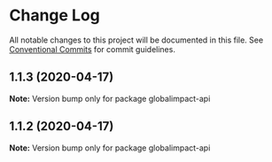 # Change Log

All notable changes to this project will be documented in this file.
See [Conventional Commits](https://conventionalcommits.org) for commit guidelines.

## 1.1.3 (2020-04-17)

**Note:** Version bump only for package globalimpact-api





## 1.1.2 (2020-04-17)

**Note:** Version bump only for package globalimpact-api
